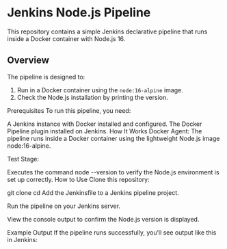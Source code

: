# Jenkins Node.js Pipeline

This repository contains a simple Jenkins declarative pipeline that runs inside a Docker container with Node.js 16.

## Overview

The pipeline is designed to:
1. Run in a Docker container using the `node:16-alpine` image.
2. Check the Node.js installation by printing the version.


Prerequisites
To run this pipeline, you need:

A Jenkins instance with Docker installed and configured.
The Docker Pipeline plugin installed on Jenkins.
How It Works
Docker Agent: The pipeline runs inside a Docker container using the lightweight Node.js image node:16-alpine.

Test Stage:

Executes the command node --version to verify the Node.js environment is set up correctly.
How to Use
Clone this repository:


git clone <repository-URL>
cd <repository-name>
Add the Jenkinsfile to a Jenkins pipeline project.

Run the pipeline on your Jenkins server.

View the console output to confirm the Node.js version is displayed.

Example Output
If the pipeline runs successfully, you’ll see output like this in Jenkins:

